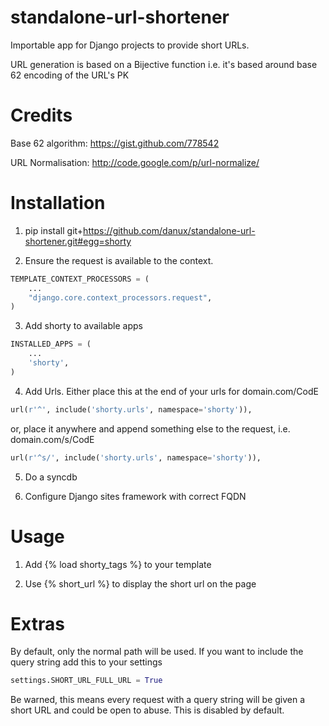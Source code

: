 standalone-url-shortener
========================

Importable app for Django projects to provide short URLs. 

URL generation is based on a Bijective function i.e. it's based around base 62 encoding of the URL's PK

Credits
=======
Base 62 algorithm:  https://gist.github.com/778542

URL Normalisation:  http://code.google.com/p/url-normalize/

Installation
============

1. pip install git+https://github.com/danux/standalone-url-shortener.git#egg=shorty

2. Ensure the request is available to the context.
```python
TEMPLATE_CONTEXT_PROCESSORS = (
    ...
    "django.core.context_processors.request",
)
```

3. Add shorty to available apps
```python
INSTALLED_APPS = (
    ...
    'shorty',
)
```

4. Add Urls. Either place this at the end of your urls for domain.com/CodE
```python
url(r'^', include('shorty.urls', namespace='shorty')),
```

or, place it anywhere and append something else to the request, i.e. domain.com/s/CodE
```python
url(r'^s/', include('shorty.urls', namespace='shorty')),
```

5. Do a syncdb

6. Configure Django sites framework with correct FQDN

Usage
=====

1. Add {% load shorty_tags %} to your template

2. Use {% short_url %} to display the short url on the page

Extras
======

By default, only the normal path will be used. If you want to include the query string add this to your settings 
```python
settings.SHORT_URL_FULL_URL = True
```

Be warned, this means every request with a query string will be given a short URL and could be open to abuse. This is disabled by default.